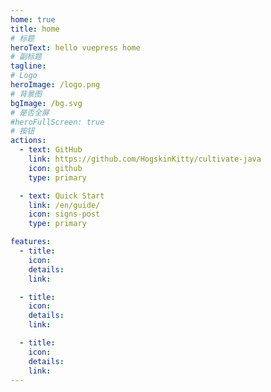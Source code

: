 ```yaml
---
home: true
title: home
# 标题
heroText: hello vuepress home
# 副标题
tagline: 
# Logo
heroImage: /logo.png
# 背景图
bgImage: /bg.svg
# 是否全屏
#heroFullScreen: true
# 按钮
actions:
  - text: GitHub
    link: https://github.com/HogskinKitty/cultivate-java
    icon: github
    type: primary

  - text: Quick Start
    link: /en/guide/
    icon: signs-post
    type: primary

features:
  - title:
    icon:
    details:
    link:

  - title:
    icon:
    details:
    link:

  - title:
    icon:
    details:
    link: 
---
```

